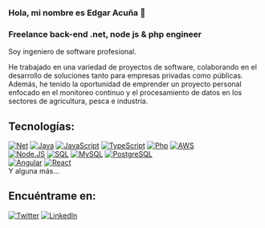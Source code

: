 ### Hola, mi nombre es Edgar Acuña 👋
### Freelance back-end .net, node js & php engineer

Soy ingeniero de software profesional.

He trabajado en una variedad de proyectos de software, colaborando en el desarrollo de soluciones tanto para empresas privadas como públicas. Además, he tenido la oportunidad de emprender un proyecto personal enfocado en el monitoreo continuo y el procesamiento de datos en los sectores de agricultura, pesca e industria.

## Tecnologías:
[![Net](https://img.shields.io/badge/.Net-4285F4?style=for-the-badge&logo=csharp&logoColor=white&labelColor=101010)]()
[![Java](https://img.shields.io/badge/Java-007396?style=for-the-badge&logo=java&logoColor=white&labelColor=101010)]()
[![JavaScript](https://img.shields.io/badge/JavaScript-F7DF1E?style=for-the-badge&logo=javascript&logoColor=white&labelColor=101010)]()
[![TypeScript](https://img.shields.io/badge/TypeScript-339933?style=for-the-badge&logo=typescript&logoColor=white&labelColor=101010)]()
[![Php](https://img.shields.io/badge/php-0077B5?style=for-the-badge&logo=php&logoColor=white&labelColor=101010)]()
[![AWS](https://img.shields.io/badge/AWS-232F3E?style=for-the-badge&logo=amazon-aws&logoColor=white&labelColor=101010)]()
</br>
[![Node.JS](https://img.shields.io/badge/Node.JS-339933?style=for-the-badge&logo=node.js&logoColor=white&labelColor=101010)]()
[![SQL](https://img.shields.io/badge/SQL-yellow?style=for-the-badge&logo=mysql&logoColor=white&labelColor=101010)]()
[![MySQL](https://img.shields.io/badge/MySQL-4479A1?style=for-the-badge&logo=mysql&logoColor=white&labelColor=101010)]()
[![PostgreSQL](https://img.shields.io/badge/postgresql-4479A1?style=for-the-badge&logo=postgresql&logoColor=white&labelColor=101010)]()
</br>
[![Angular](https://img.shields.io/badge/Angular-FF0000?style=for-the-badge&logo=Angular&logoColor=white&labelColor=101010)]()
[![React](https://img.shields.io/badge/react-232F3E?style=for-the-badge&logo=react&logoColor=white&labelColor=101010)]()
</br>
Y alguna más...

## Encuéntrame en:

[![Twitter](https://img.shields.io/badge/Twitter-@mouredev-1DA1F2?style=for-the-badge&logo=twitter&logoColor=white&labelColor=101010)](https://twitter.com/eacunam)
[![LinkedIn](https://img.shields.io/badge/LinkedIn-Brais_Moure-0077B5?style=for-the-badge&logo=linkedin&logoColor=white&labelColor=101010)](www.linkedin.com/in/edgar-acuña-melo)

